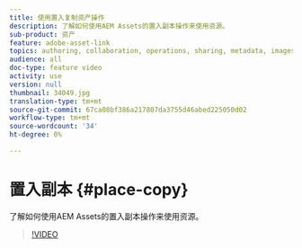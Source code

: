 ```yaml
---
title: 使用置入复制资产操作
description: 了解如何使用AEM Assets的置入副本操作来使用资源。
sub-product: 资产
feature: adobe-asset-link
topics: authoring, collaboration, operations, sharing, metadata, images, operations
audience: all
doc-type: feature video
activity: use
version: null
thumbnail: 34049.jpg
translation-type: tm+mt
source-git-commit: 67ca08bf386a217807da3755d46abed225050d02
workflow-type: tm+mt
source-wordcount: '34'
ht-degree: 0%

---
```



# 置入副本 {#place-copy}

了解如何使用AEM Assets的置入副本操作来使用资源。

>[!VIDEO](https://video.tv.adobe.com/v/34049/?quality=12)

